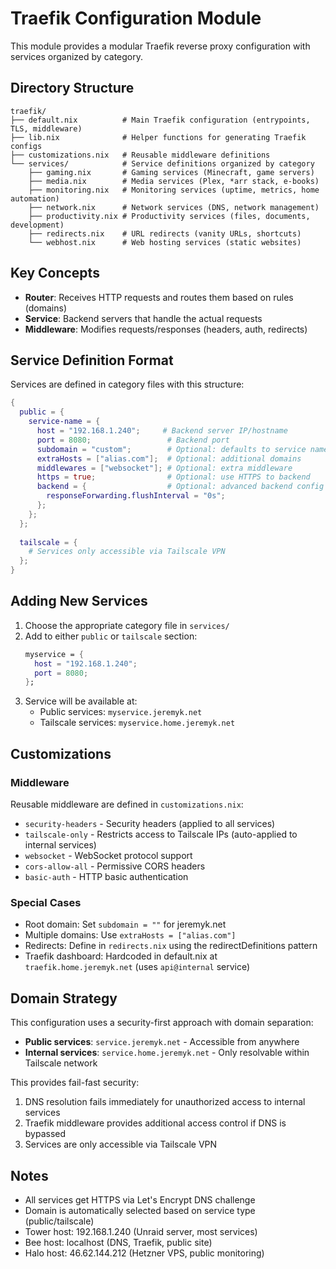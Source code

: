 # Traefik Configuration Module

This module provides a modular Traefik reverse proxy configuration with services organized by category.

## Directory Structure

```
traefik/
├── default.nix          # Main Traefik configuration (entrypoints, TLS, middleware)
├── lib.nix              # Helper functions for generating Traefik configs
├── customizations.nix   # Reusable middleware definitions
└── services/            # Service definitions organized by category
    ├── gaming.nix       # Gaming services (Minecraft, game servers)
    ├── media.nix        # Media services (Plex, *arr stack, e-books)
    ├── monitoring.nix   # Monitoring services (uptime, metrics, home automation)
    ├── network.nix      # Network services (DNS, network management)
    ├── productivity.nix # Productivity services (files, documents, development)
    ├── redirects.nix    # URL redirects (vanity URLs, shortcuts)
    └── webhost.nix      # Web hosting services (static websites)
```

## Key Concepts

- **Router**: Receives HTTP requests and routes them based on rules (domains)
- **Service**: Backend servers that handle the actual requests
- **Middleware**: Modifies requests/responses (headers, auth, redirects)

## Service Definition Format

Services are defined in category files with this structure:

```nix
{
  public = {
    service-name = {
      host = "192.168.1.240";     # Backend server IP/hostname
      port = 8080;                 # Backend port
      subdomain = "custom";        # Optional: defaults to service name
      extraHosts = ["alias.com"];  # Optional: additional domains
      middlewares = ["websocket"]; # Optional: extra middleware
      https = true;                # Optional: use HTTPS to backend
      backend = {                  # Optional: advanced backend config
        responseForwarding.flushInterval = "0s";
      };
    };
  };
  
  tailscale = {
    # Services only accessible via Tailscale VPN
  };
}
```

## Adding New Services

1. Choose the appropriate category file in `services/`
2. Add to either `public` or `tailscale` section:
   ```nix
   myservice = {
     host = "192.168.1.240";
     port = 8080;
   };
   ```
3. Service will be available at:
   - Public services: `myservice.jeremyk.net`
   - Tailscale services: `myservice.home.jeremyk.net`

## Customizations

### Middleware
Reusable middleware are defined in `customizations.nix`:
- `security-headers` - Security headers (applied to all services)
- `tailscale-only` - Restricts access to Tailscale IPs (auto-applied to internal services)
- `websocket` - WebSocket protocol support
- `cors-allow-all` - Permissive CORS headers
- `basic-auth` - HTTP basic authentication

### Special Cases
- Root domain: Set `subdomain = ""` for jeremyk.net
- Multiple domains: Use `extraHosts = ["alias.com"]`
- Redirects: Define in `redirects.nix` using the redirectDefinitions pattern
- Traefik dashboard: Hardcoded in default.nix at `traefik.home.jeremyk.net` (uses `api@internal` service)

## Domain Strategy

This configuration uses a security-first approach with domain separation:

- **Public services**: `service.jeremyk.net` - Accessible from anywhere
- **Internal services**: `service.home.jeremyk.net` - Only resolvable within Tailscale network

This provides fail-fast security:
1. DNS resolution fails immediately for unauthorized access to internal services
2. Traefik middleware provides additional access control if DNS is bypassed
3. Services are only accessible via Tailscale VPN

## Notes

- All services get HTTPS via Let's Encrypt DNS challenge
- Domain is automatically selected based on service type (public/tailscale)
- Tower host: 192.168.1.240 (Unraid server, most services)
- Bee host: localhost (DNS, Traefik, public site)
- Halo host: 46.62.144.212 (Hetzner VPS, public monitoring)